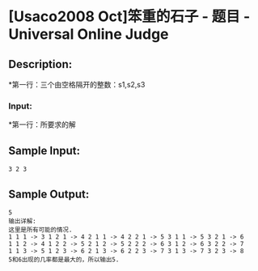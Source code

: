 # [Usaco2008 Oct]笨重的石子 - 题目 - Universal Online Judge

## Description: 

*第一行：三个由空格隔开的整数：s1,s2,s3 

### Input: 

*第一行：所要求的解 


## Sample Input: 
```
3 2 3
```

## Sample Output: 
```
5
输出详解:
这里是所有可能的情况.
1 1 1 -> 3 1 2 1 -> 4 2 1 1 -> 4 2 2 1 -> 5 3 1 1 -> 5 3 2 1 -> 6
1 1 2 -> 4 1 2 2 -> 5 2 1 2 -> 5 2 2 2 -> 6 3 1 2 -> 6 3 2 2 -> 7
1 1 3 -> 5 1 2 3 -> 6 2 1 3 -> 6 2 2 3 -> 7 3 1 3 -> 7 3 2 3 -> 8
5和6出现的几率都是最大的，所以输出5.
```
